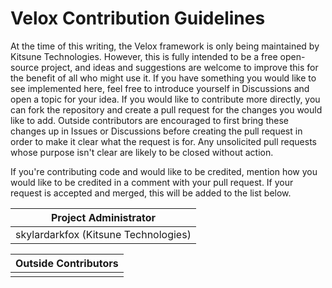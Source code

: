# Velox Contribution Guidelines #

At the time of this writing, the Velox framework is only being maintained by Kitsune Technologies. However, this is fully intended to be a free open-source
project, and ideas and suggestions are welcome to improve this for the benefit of all who might use it. If you have something you would like to see implemented here, feel
free to introduce yourself in Discussions and open a topic for your idea. If you would like to contribute more directly, you can fork the repository and
create a pull request for the changes you would like to add. Outside contributors are encouraged to first bring these changes up in Issues or Discussions before
creating the pull request in order to make it clear what the request is for. Any unsolicited pull requests whose purpose isn't clear are likely to be closed
without action.

If you're contributing code and would like to be credited, mention how you would like to be credited in a comment with your pull request. If your request is
accepted and merged, this will be added to the list below.

| Project Administrator                |
| ------------------------------------ |
| skylardarkfox (Kitsune Technologies) |

| Outside Contributors |
| -------------------- |
|                      |
